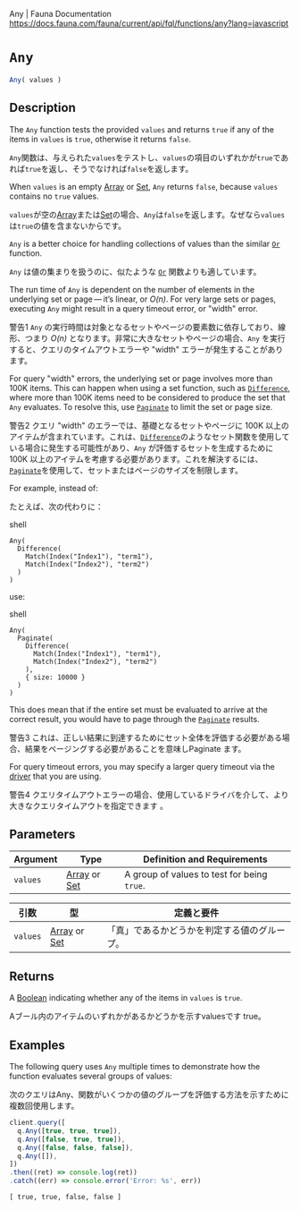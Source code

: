 Any | Fauna Documentation
https://docs.fauna.com/fauna/current/api/fql/functions/any?lang=javascript

# `Any`

```javascript
Any( values )
```

## [](#description)Description

The `Any` function tests the provided `values` and returns `true` if any of the items in `values` is `true`, otherwise it returns `false`.

`Any`関数は、与えられた`values`をテストし、`values`の項目のいずれかが`true`であれば`true`を返し、そうでなければ`false`を返します。

When `values` is an empty [Array](https://docs.fauna.com/fauna/current/api/fql/types#array) or [Set](https://docs.fauna.com/fauna/current/api/fql/types#set), `Any` returns `false`, because `values` contains no `true` values.

`values`が空の[Array](https://docs.fauna.com/fauna/current/api/fql/types#array)または[Set](https://docs.fauna.com/fauna/current/api/fql/types#set)の場合、`Any`は`false`を返します。なぜなら`values`は`true`の値を含まないからです。

`Any` is a better choice for handling collections of values than the similar [`Or`](https://docs.fauna.com/fauna/current/api/fql/functions/or) function.

`Any` は値の集まりを扱うのに、似たような [`Or`](https://docs.fauna.com/fauna/current/api/fql/functions/or) 関数よりも適しています。

The run time of `Any` is dependent on the number of elements in the underlying set or page — it’s linear, or _O(n)_. For very large sets or pages, executing `Any` might result in a query timeout error, or "width" error.

警告1
`Any` の実行時間は対象となるセットやページの要素数に依存しており、線形、つまり _O(n)_ となります。非常に大きなセットやページの場合、`Any` を実行すると、クエリのタイムアウトエラーや "width" エラーが発生することがあります。

For query "width" errors, the underlying set or page involves more than 100K items. This can happen when using a set function, such as [`Difference`](https://docs.fauna.com/fauna/current/api/fql/functions/difference), where more than 100K items need to be considered to produce the set that `Any` evaluates. To resolve this, use [`Paginate`](https://docs.fauna.com/fauna/current/api/fql/functions/paginate) to limit the set or page size.

警告2
クエリ "width" のエラーでは、基礎となるセットやページに 100K 以上のアイテムが含まれています。これは、[`Difference`](https://docs.fauna.com/fauna/current/api/fql/functions/difference)のようなセット関数を使用している場合に発生する可能性があり、`Any` が評価するセットを生成するために 100K 以上のアイテムを考慮する必要があります。これを解決するには、[`Paginate`](https://docs.fauna.com/fauna/current/api/fql/functions/paginate)を使用して、セットまたはページのサイズを制限します。

For example, instead of:

たとえば、次の代わりに：

shell

```shell
Any(
  Difference(
    Match(Index("Index1"), "term1"),
    Match(Index("Index2"), "term2")
  )
)
```

use:

shell

```shell
Any(
  Paginate(
    Difference(
      Match(Index("Index1"), "term1"),
      Match(Index("Index2"), "term2")
    ),
    { size: 10000 }
  )
)
```

This does mean that if the entire set must be evaluated to arrive at the correct result, you would have to page through the [`Paginate`](https://docs.fauna.com/fauna/current/api/fql/functions/paginate) results.

警告3
これは、正しい結果に到達するためにセット全体を評価する必要がある場合、結果をページングする必要があることを意味しPaginate ます。

For query timeout errors, you may specify a larger query timeout via the [driver](https://docs.fauna.com/fauna/current/drivers/) that you are using.

警告4
クエリタイムアウトエラーの場合、使用しているドライバを介して、より大きなクエリタイムアウトを指定できます 。

## [](#parameters)Parameters

|Argument|Type|Definition and Requirements|
|--|--|--|
|`values`|[Array](https://docs.fauna.com/fauna/current/api/fql/types#array) or [Set](https://docs.fauna.com/fauna/current/api/fql/types#set)|A group of values to test for being `true`.|

|引数|型|定義と要件|
|--|--|--|
|`values`|[Array](https://docs.fauna.com/fauna/current/api/fql/types#array) or [Set](https://docs.fauna.com/fauna/current/api/fql/types#set)|「真」であるかどうかを判定する値のグループ。|

## [](#returns)Returns

A [Boolean](https://docs.fauna.com/fauna/current/api/fql/types#boolean) indicating whether any of the items in `values` is `true`.

Aブール内のアイテムのいずれかがあるかどうかを示すvaluesです true。

## [](#examples)Examples

The following query uses `Any` multiple times to demonstrate how the function evaluates several groups of values:

次のクエリはAny、関数がいくつかの値のグループを評価する方法を示すために複数回使用します。

```javascript
client.query([
  q.Any([true, true, true]),
  q.Any([false, true, true]),
  q.Any([false, false, false]),
  q.Any([]),
])
.then((ret) => console.log(ret))
.catch((err) => console.error('Error: %s', err))
```

```none
[ true, true, false, false ]
```
